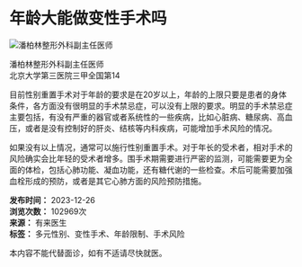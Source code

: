 # 年龄大能做变性手术吗

![潘柏林整形外科副主任医师](https://file.youlai.cn/cnkfile1/M00/28/60/o4YBAFsYzSOAQ7yAAAEZFxH5EZc25.jpeg?x-oss-process=image/resize,w_360,m_lfit)

潘柏林整形外科副主任医师  
北京大学第三医院三甲全国第14  

目前性别重置手术对于年龄的要求是在20岁以上，年龄的上限只要是患者的身体条件，各方面没有很明显的手术禁忌症，可以没有上限的要求。明显的手术禁忌症主要包括，有没有严重的器官或者系统性的一些疾病，比如心脏病、糖尿病、高血压，或者是没有控制好的肝炎、结核等内科疾病，可能增加手术风险的情况。

如果没有以上情况，通常可以施行性别重置手术。对于年长的受术者，相对手术的风险确实会比年轻的受术者增多。围手术期需要进行严密的监测，可能需要更为全面的体检，包括心肺功能、凝血功能，还有糖代谢的一些检查。术后可能需要加强血栓形成的预防，或者是其它心肺方面的风险预防措施。

**发布时间：** 2023-12-26  
**浏览次数：** 102969次  
**来源：** 有来医生  
**标签：** 多元性别、变性手术、年龄限制、手术风险  

本内容不能代替面诊，如有不适请尽快就医。